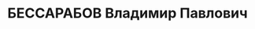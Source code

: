 ---
title: БЕССАРАБОВ Владимир Павлович
description: "1898 року народження, с. Дилятичі Мінської губернії, білорус, із селян,\
  \ освіта початкова. Проживав у м. Миколаєві. Директор маслозаводу. \n  Заарештований\
  \ 19.10.1937 р. Військовою Колегією Верховного Суду СРСР 24.11.1937 р. засуджений\
  \ до розстрілу з конфіскацією майна. Страчений 24.11.1937 р. \n  Реабілітований\
  \ у 1956 р. Місце поховання невідомо."
---